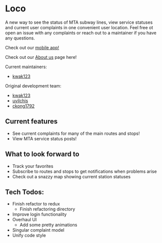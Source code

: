 # Loco

A new way to see the status of MTA subway lines, view service statuses and current user complaints in one convenient user location.
Feel free ot open an issue with any complaints or reach out to a maintainer if you have any questions.

Check out our <a href="https://github.com/teamloco/loco-mobile">mobile app!</a>

Check out our <a href="https://teamloco.github.io">About us</a> page here!

Current maintainers:
* <a href="https://github.com/kwak123">kwak123</a>

Original development team:
* <a href="https://github.com/kwak123">kwak123</a>
* <a href="https://github.com/uvilchis">uvilchis</a>
* <a href="https://github.com/ckong1792">ckong1792</a>

## Current features
* See current complaints for many of the main routes and stops!
* View MTA service status posts!

## What to look forward to
* Track your favorites
* Subscribe to routes and stops to get notifications when problems arise
* Check out a snazzy map showing current station statuses

## Tech Todos:
* Finish refactor to redux
  * Finish refactoring directory
* Improve login functionality
* Overhaul UI
  * Add some pretty animations
* Singular complaint model
* Unify code style
